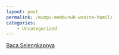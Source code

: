 ```yaml
---
layout: post
permalink: /mimpi-membunuh-wanita-hamil/
categories:
    - Uncategorized
---
```


[Baca Selengkapnya](/08)